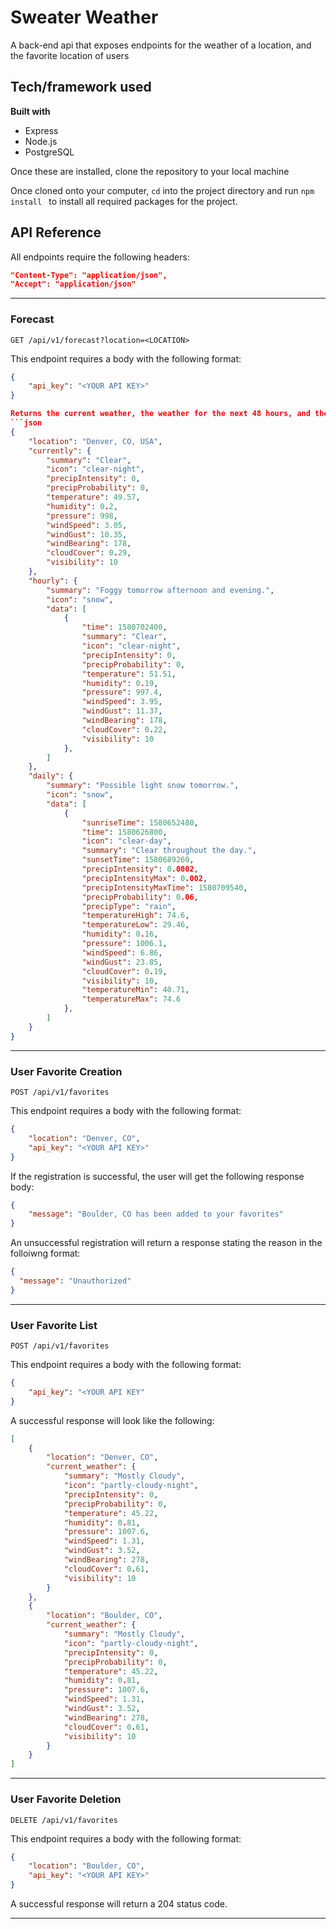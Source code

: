
# Sweater Weather
A back-end api that exposes endpoints for the weather of a location, and the favorite location of users

## Tech/framework used
<b>Built with</b>
- Express
- Node.js
- PostgreSQL

Once these are installed, clone the repository to your local machine 

Once cloned onto your computer, `cd` into the project directory and run `npm install ` to install all required packages for the project.
## API Reference
All endpoints require the following headers:
```json
"Content-Type": "application/json",
"Accept": "application/json"
```

---

### Forecast
`GET /api/v1/forecast?location=<LOCATION>`

This endpoint requires a body with the following format:
```json
{
	"api_key": "<YOUR API KEY>"
}

Returns the current weather, the weather for the next 48 hours, and the weather for the next week. The user will get the following response:
```json
{
    "location": "Denver, CO, USA",
    "currently": {
        "summary": "Clear",
        "icon": "clear-night",
        "precipIntensity": 0,
        "precipProbability": 0,
        "temperature": 49.57,
        "humidity": 0.2,
        "pressure": 998,
        "windSpeed": 3.05,
        "windGust": 10.35,
        "windBearing": 178,
        "cloudCover": 0.29,
        "visibility": 10
    },
    "hourly": {
        "summary": "Foggy tomorrow afternoon and evening.",
        "icon": "snow",
        "data": [
            {
                "time": 1580702400,
                "summary": "Clear",
                "icon": "clear-night",
                "precipIntensity": 0,
                "precipProbability": 0,
                "temperature": 51.51,
                "humidity": 0.19,
                "pressure": 997.4,
                "windSpeed": 3.95,
                "windGust": 11.37,
                "windBearing": 178,
                "cloudCover": 0.22,
                "visibility": 10
            },
        ]
    },
    "daily": {
        "summary": "Possible light snow tomorrow.",
        "icon": "snow",
        "data": [
            {
                "sunriseTime": 1580652480,
                "time": 1580626800,
                "icon": "clear-day",
                "summary": "Clear throughout the day.",
                "sunsetTime": 1580689260,
                "precipIntensity": 0.0002,
                "precipIntensityMax": 0.002,
                "precipIntensityMaxTime": 1580709540,
                "precipProbability": 0.06,
                "precipType": "rain",
                "temperatureHigh": 74.6,
                "temperatureLow": 29.46,
                "humidity": 0.16,
                "pressure": 1006.1,
                "windSpeed": 6.86,
                "windGust": 23.85,
                "cloudCover": 0.19,
                "visibility": 10,
                "temperatureMin": 40.71,
                "temperatureMax": 74.6
            },
        ]
    }
}
```

---

### User Favorite Creation
`POST /api/v1/favorites`

This endpoint requires a body with the following format:
```json
{
	"location": "Denver, CO",
	"api_key": "<YOUR API KEY>"
}
```
If the registration is successful, the user will get the following response body:

```json
{
    "message": "Boulder, CO has been added to your favorites"
}
```

An unsuccessful registration will return a response stating the reason in the folloiwng format:
```json
{
  "message": "Unauthorized"
}
```

---

### User Favorite List
`POST /api/v1/favorites`

This endpoint requires a body with the following format:
```json
{
	"api_key": "<YOUR API KEY"
}
```

A successful response will look like the following:

```json
[
    {
        "location": "Denver, CO",
        "current_weather": {
            "summary": "Mostly Cloudy",
            "icon": "partly-cloudy-night",
            "precipIntensity": 0,
            "precipProbability": 0,
            "temperature": 45.22,
            "humidity": 0.81,
            "pressure": 1007.6,
            "windSpeed": 1.31,
            "windGust": 3.52,
            "windBearing": 278,
            "cloudCover": 0.61,
            "visibility": 10
        }
    },
    {
        "location": "Boulder, CO",
        "current_weather": {
            "summary": "Mostly Cloudy",
            "icon": "partly-cloudy-night",
            "precipIntensity": 0,
            "precipProbability": 0,
            "temperature": 45.22,
            "humidity": 0.81,
            "pressure": 1007.6,
            "windSpeed": 1.31,
            "windGust": 3.52,
            "windBearing": 278,
            "cloudCover": 0.61,
            "visibility": 10
        }
    }
]
```

---

### User Favorite Deletion
`DELETE /api/v1/favorites`

This endpoint requires a body with the following format:
```json
{
	"location": "Boulder, CO",
	"api_key": "<YOUR API KEY>"
}
```

A successful response will return a 204 status code.

---
